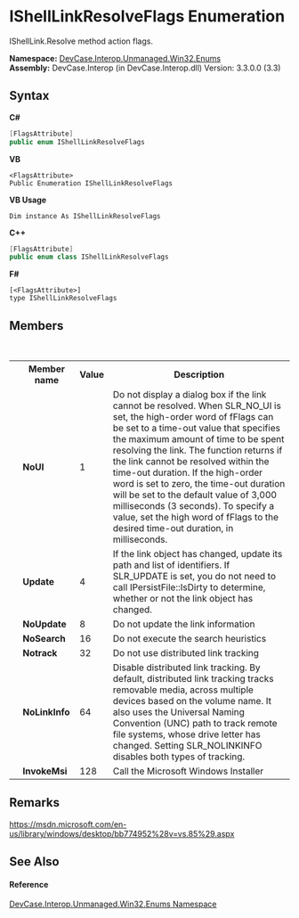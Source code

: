# IShellLinkResolveFlags Enumeration
 

IShellLink.Resolve method action flags.

**Namespace:**&nbsp;<a href="N_DevCase_Interop_Unmanaged_Win32_Enums">DevCase.Interop.Unmanaged.Win32.Enums</a><br />**Assembly:**&nbsp;DevCase.Interop (in DevCase.Interop.dll) Version: 3.3.0.0 (3.3)

## Syntax

**C#**<br />
``` C#
[FlagsAttribute]
public enum IShellLinkResolveFlags
```

**VB**<br />
``` VB
<FlagsAttribute>
Public Enumeration IShellLinkResolveFlags
```

**VB Usage**<br />
``` VB Usage
Dim instance As IShellLinkResolveFlags
```

**C++**<br />
``` C++
[FlagsAttribute]
public enum class IShellLinkResolveFlags
```

**F#**<br />
``` F#
[<FlagsAttribute>]
type IShellLinkResolveFlags
```


## Members
&nbsp;<table><tr><th></th><th>Member name</th><th>Value</th><th>Description</th></tr><tr><td /><td target="F:DevCase.Interop.Unmanaged.Win32.Enums.IShellLinkResolveFlags.NoUI">**NoUI**</td><td>1</td><td>Do not display a dialog box if the link cannot be resolved. When SLR_NO_UI is set, the high-order word of fFlags can be set to a time-out value that specifies the maximum amount of time to be spent resolving the link. The function returns if the link cannot be resolved within the time-out duration. If the high-order word is set to zero, the time-out duration will be set to the default value of 3,000 milliseconds (3 seconds). To specify a value, set the high word of fFlags to the desired time-out duration, in milliseconds.</td></tr><tr><td /><td target="F:DevCase.Interop.Unmanaged.Win32.Enums.IShellLinkResolveFlags.Update">**Update**</td><td>4</td><td>If the link object has changed, update its path and list of identifiers. If SLR_UPDATE is set, you do not need to call IPersistFile::IsDirty to determine, whether or not the link object has changed.</td></tr><tr><td /><td target="F:DevCase.Interop.Unmanaged.Win32.Enums.IShellLinkResolveFlags.NoUpdate">**NoUpdate**</td><td>8</td><td>Do not update the link information</td></tr><tr><td /><td target="F:DevCase.Interop.Unmanaged.Win32.Enums.IShellLinkResolveFlags.NoSearch">**NoSearch**</td><td>16</td><td>Do not execute the search heuristics</td></tr><tr><td /><td target="F:DevCase.Interop.Unmanaged.Win32.Enums.IShellLinkResolveFlags.Notrack">**Notrack**</td><td>32</td><td>Do not use distributed link tracking</td></tr><tr><td /><td target="F:DevCase.Interop.Unmanaged.Win32.Enums.IShellLinkResolveFlags.NoLinkInfo">**NoLinkInfo**</td><td>64</td><td>Disable distributed link tracking. By default, distributed link tracking tracks removable media, across multiple devices based on the volume name. It also uses the Universal Naming Convention (UNC) path to track remote file systems, whose drive letter has changed. Setting SLR_NOLINKINFO disables both types of tracking.</td></tr><tr><td /><td target="F:DevCase.Interop.Unmanaged.Win32.Enums.IShellLinkResolveFlags.InvokeMsi">**InvokeMsi**</td><td>128</td><td>Call the Microsoft Windows Installer</td></tr></table>

## Remarks
<a href="https://msdn.microsoft.com/en-us/library/windows/desktop/bb774952%28v=vs.85%29.aspx" target="_blank">https://msdn.microsoft.com/en-us/library/windows/desktop/bb774952%28v=vs.85%29.aspx</a>

## See Also


#### Reference
<a href="N_DevCase_Interop_Unmanaged_Win32_Enums">DevCase.Interop.Unmanaged.Win32.Enums Namespace</a><br />